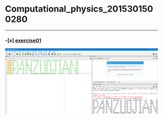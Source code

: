 # Computational_physics_2015301500280
------


### -[x] [exercise01](https://github.com/paaaaaan/Computational_physics_2015301500280/blob/master/temp.py)
![exercise02](https://github.com/paaaaaan/Computational_physics_2015301500280/blob/master/picture.png)
